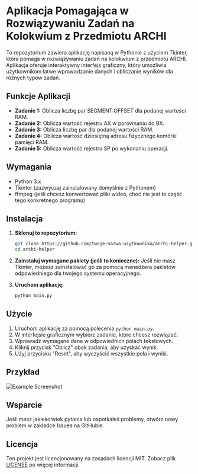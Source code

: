 # Aplikacja Pomagająca w Rozwiązywaniu Zadań na Kolokwium z Przedmiotu ARCHI

To repozytorium zawiera aplikację napisaną w Pythonie z użyciem Tkinter, która pomaga w rozwiązywaniu zadań na kolokwium z przedmiotu ARCHI. Aplikacja oferuje interaktywny interfejs graficzny, który umożliwia użytkownikom łatwe wprowadzanie danych i obliczanie wyników dla różnych typów zadań.

## Funkcje Aplikacji

- **Zadanie 1:** Oblicza liczbę par SEGMENT:OFFSET dla podanej wartości RAM.
- **Zadanie 2:** Oblicza wartość rejestru AX w porównaniu do BX.
- **Zadanie 3:** Oblicza liczbę par dla podanej wartości RAM.
- **Zadanie 4:** Oblicza wartość dziesiętną adresu fizycznego komórki pamięci RAM.
- **Zadanie 5:** Oblicza wartość rejestru SP po wykonaniu operacji.

## Wymagania

- Python 3.x
- Tkinter (zazwyczaj zainstalowany domyślnie z Pythonem)
- ffmpeg (jeśli chcesz konwertować pliki wideo, choć nie jest to część tego konkretnego programu)

## Instalacja

1. **Sklonuj to repozytorium:**
    ```sh
    git clone https://github.com/twoje-nazwa-uzytkownika/archi-helper.git
    cd archi-helper
    ```

2. **Zainstaluj wymagane pakiety (jeśli to konieczne):**
    Jeśli nie masz Tkinter, możesz zainstalować go za pomocą menedżera pakietów odpowiedniego dla twojego systemu operacyjnego.

3. **Uruchom aplikację:**
    ```sh
    python main.py
    ```

## Użycie

1. Uruchom aplikację za pomocą polecenia `python main.py`.
2. W interfejsie graficznym wybierz zadanie, które chcesz rozwiązać.
3. Wprowadź wymagane dane w odpowiednich polach tekstowych.
4. Kliknij przycisk "Oblicz" obok zadania, aby uzyskać wynik.
5. Użyj przycisku "Reset", aby wyczyścić wszystkie pola i wyniki.

## Przykład

![Example Screenshot](screenshot.png)

## Wsparcie

Jeśli masz jakiekolwiek pytania lub napotkałeś problemy, otwórz nowy problem w zakładce Issues na GitHubie.

## Licencja

Ten projekt jest licencjonowany na zasadach licencji MIT. Zobacz plik [LICENSE](LICENSE) po więcej informacji.
